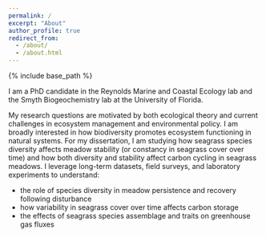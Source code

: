 ```yaml
---
permalink: /
excerpt: "About"
author_profile: true
redirect_from: 
  - /about/
  - /about.html
---
```


{% include base_path %}

I am a PhD candidate in the Reynolds Marine and Coastal Ecology lab and the Smyth Biogeochemistry lab at the University of Florida. 

My research questions are motivated by both ecological theory and current challenges in ecosystem management and environmental policy. I am broadly interested in how biodiversity promotes ecosystem functioning in natural systems. For my dissertation, I am studying how seagrass species diversity affects meadow stability (or constancy in seagrass cover over time) and how both diversity and stability affect carbon cycling in seagrass meadows. I leverage long-term datasets, field surveys, and laboratory experiments to understand:

- the role of species diversity in meadow persistence and recovery following disturbance  
- how variability in seagrass cover over time affects carbon storage  
- the effects of seagrass species assemblage and traits on greenhouse gas fluxes  
